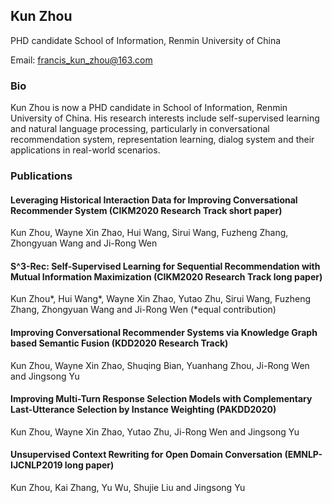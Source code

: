 ## Kun Zhou

PHD candidate
School of Information, Renmin University of China

Email: francis_kun_zhou@163.com

### Bio
Kun Zhou is now a PHD candidate in School of Information, Renmin University of China. His research interests include self-supervised learning and natural language processing, particularly in conversational recommendation system, representation learning, dialog system and their applications in real-world scenarios.

### Publications

#### Leveraging Historical Interaction Data for Improving Conversational Recommender System (CIKM2020 Research Track short paper)
Kun Zhou, Wayne Xin Zhao, Hui Wang, Sirui Wang, Fuzheng Zhang, Zhongyuan Wang and Ji-Rong Wen

#### S^3-Rec: Self-Supervised Learning for Sequential Recommendation with Mutual Information Maximization (CIKM2020 Research Track long paper)
Kun Zhou*, Hui Wang*, Wayne Xin Zhao, Yutao Zhu, Sirui Wang, Fuzheng Zhang, Zhongyuan Wang and Ji-Rong Wen (*equal contribution)

#### Improving Conversational Recommender Systems via Knowledge Graph based Semantic Fusion (KDD2020 Research Track)
Kun Zhou, Wayne Xin Zhao, Shuqing Bian, Yuanhang Zhou, Ji-Rong Wen and Jingsong Yu

#### Improving Multi-Turn Response Selection Models with Complementary Last-Utterance Selection by Instance Weighting (PAKDD2020)
Kun Zhou, Wayne Xin Zhao, Yutao Zhu, Ji-Rong Wen and Jingsong Yu

#### Unsupervised Context Rewriting for Open Domain Conversation (EMNLP-IJCNLP2019 long paper)
Kun Zhou, Kai Zhang, Yu Wu, Shujie Liu and Jingsong Yu
